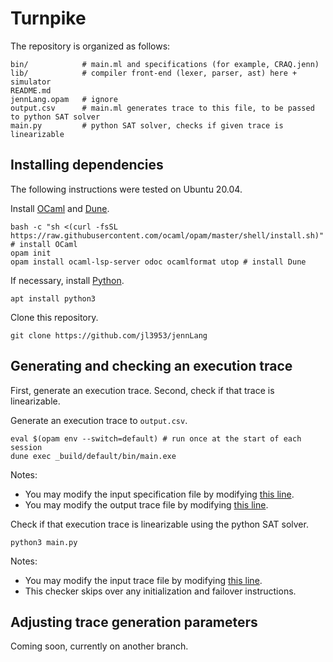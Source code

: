 # Turnpike

The repository is organized as follows:

```
bin/            # main.ml and specifications (for example, CRAQ.jenn)
lib/            # compiler front-end (lexer, parser, ast) here + simulator
README.md       
jennLang.opam   # ignore
output.csv      # main.ml generates trace to this file, to be passed to python SAT solver
main.py         # python SAT solver, checks if given trace is linearizable
```

## Installing dependencies

The following instructions were tested on Ubuntu 20.04.

Install [OCaml](https://ocaml.org/install) and [Dune](https://dune.build/).
```
bash -c "sh <(curl -fsSL https://raw.githubusercontent.com/ocaml/opam/master/shell/install.sh)" # install OCaml
opam init 
opam install ocaml-lsp-server odoc ocamlformat utop # install Dune
```

If necessary, install [Python](https://www.python.org/).
```
apt install python3
```

Clone this repository.
```
git clone https://github.com/jl3953/jennLang
```

## Generating and checking an execution trace

First, generate an execution trace. Second, check if that trace is linearizable.

Generate an execution trace to `output.csv`. 
```
eval $(opam env --switch=default) # run once at the start of each session
dune exec _build/default/bin/main.exe
```
Notes:
- You may modify the input specification file by modifying [this line](https://github.com/jl3953/jennLang/blob/main/bin/main.ml#L352).
- You may modify the output trace file by modifying [this line](https://github.com/jl3953/jennLang/blob/main/bin/main.ml#L327).


Check if that execution trace is linearizable using the python SAT solver.
```
python3 main.py
```
Notes:
- You may modify the input trace file by modifying [this line](https://github.com/jl3953/jennLang/blob/main/main.py#L312).
- This checker skips over any initialization and failover instructions.


## Adjusting trace generation parameters
Coming soon, currently on another branch.
